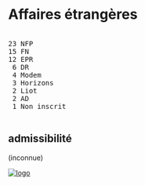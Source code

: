 Affaires étrangères
===================


<pre class="composition">

23 NFP
15 FN
12 EPR
 6 DR
 4 Modem
 3 Horizons
 2 Liot
 2 AD
 1 Non inscrit

</pre>


admissibilité
-------------

(inconnue)


[![logo][logo]][officiel]



[logo]: https://www.assemblee-nationale.fr/var/ezflow_site/storage/images/8/8/0/9/4589088-1-fre-FR/PICTO_AFF_ETRANGERES_300x300.png
[officiel]: https://www.assemblee-nationale.fr/dyn/17/organes/commissions-permanentes/affaires-etrangeres/composition

